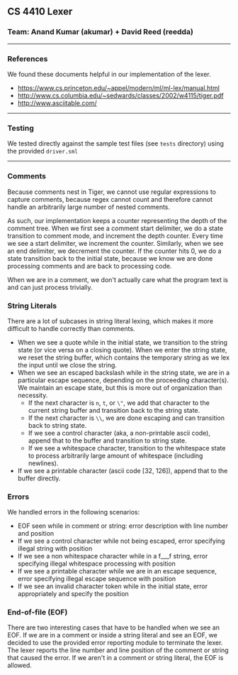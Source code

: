 ## CS 4410 Lexer
### Team: Anand Kumar (akumar) + David Reed (reedda)

---

### References

We found these documents helpful in our implementation of the lexer.
* https://www.cs.princeton.edu/~appel/modern/ml/ml-lex/manual.html
* http://www.cs.columbia.edu/~sedwards/classes/2002/w4115/tiger.pdf
* http://www.asciitable.com/

---
### Testing

We tested directly against the sample test files (see `tests` directory) using
the provided `driver.sml`

---

### Comments
Because comments nest in Tiger, we cannot use regular expressions to capture
comments, because regex cannot count and therefore cannot handle an arbitrarily
large number of nested comments.

As such, our implementation keeps a counter representing the depth of the comment
tree. When we first see a comment start delimiter, we do a state transition to
comment mode, and increment the depth counter. Every time we see a start delimiter,
we increment the counter. Similarly, when we see an end delimiter, we decrement
the counter. If the counter hits 0, we do a state transition back to the initial
state, because we know we are done processing comments and are back to processing
code.

When we are in a comment, we don't actually care what the program text is and can
just process trivially.

### String Literals
There are a lot of subcases in string literal lexing, which makes it more difficult
to handle correctly than comments.

* When we see a quote while in the initial state, we transition to the string state (or vice versa on a closing quote). When we
enter the string state, we reset the string buffer, which contains the temporary string as we lex the input until we close the string.
* When we see an escaped backslash while in the string state, we are in a particular escape sequence, depending on the proceeding character(s). We maintain an escape state, but this is more out of organization than necessity.
  * If the next character is `n`, `t`, or `\"`, we add that character to the current string buffer and transition back to the string state.
  * If the next character is `\\`, we are done escaping and can transition back to string state.
  * If we see a control character (aka, a non-printable ascii code), append that to the buffer and transition to string state.
  * If we see a whitespace character, transition to the whitespace state to process arbitrarily large amount of whitespace (including newlines).
* If we see a printable character (ascii code [32, 126]), append that to the buffer directly.

### Errors
We handled errors in the following scenarios:

* EOF seen while in comment or string: error description with line number and position
* If we see a control character while not being escaped, error specifying illegal string with position
* If we see a non whitespace character while in a f___f string, error specifying illegal whitespace processing with position
* If we see a printable character while we are in an escape sequence, error specifying illegal escape sequence with position
* If we see an invalid character token while in the initial state, error appropriately and specify the position

### End-of-file (EOF)
There are two interesting cases that have to be handled when we see an EOF. If
we are in a comment or inside a string literal and see an EOF, we decided to use
the provided error reporting module to terminate the lexer. The lexer reports
the line number and line position of the comment or string that caused the error.
If we aren't in a comment or string literal, the EOF is allowed.

